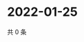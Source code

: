 # 2022-01-25

共 0 条

<!-- BEGIN WEIBO -->
<!-- 最后更新时间 Tue Jan 25 2022 20:05:41 GMT+0800 (China Standard Time) -->

<!-- END WEIBO -->
